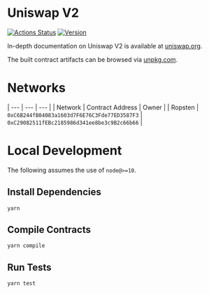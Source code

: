 # Uniswap V2

[![Actions Status](https://github.com/Uniswap/uniswap-v2-core/workflows/CI/badge.svg)](https://github.com/Uniswap/uniswap-v2-core/actions)
[![Version](https://img.shields.io/npm/v/@uniswap/v2-core)](https://www.npmjs.com/package/@uniswap/v2-core)

In-depth documentation on Uniswap V2 is available at [uniswap.org](https://uniswap.org/docs).

The built contract artifacts can be browsed via [unpkg.com](https://unpkg.com/browse/@uniswap/v2-core@latest/).

# Networks

| --- | --- | --- |
| Network | Contract Address | Owner |
| Ropsten | `0xC6B244fB04083a1603d7F6E76C3Fde77ED3587F3` | `0xC29082511fEBc2185986d341ee8be3c9B2c66b66` |

# Local Development

The following assumes the use of `node@>=10`.

## Install Dependencies

`yarn`

## Compile Contracts

`yarn compile`

## Run Tests

`yarn test`
